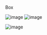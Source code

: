 
Box

![image](https://user-images.githubusercontent.com/104714229/204099845-cbe71114-11cb-4f4c-b0d3-6ac4976955fa.png)
![image](https://user-images.githubusercontent.com/104714229/204099963-4cc4fa6a-53d4-48dc-bb6e-ae2965ec8e14.png)

![image](https://user-images.githubusercontent.com/104714229/207264006-d58dc87b-0176-4300-b028-25fb7fd93f99.png)
